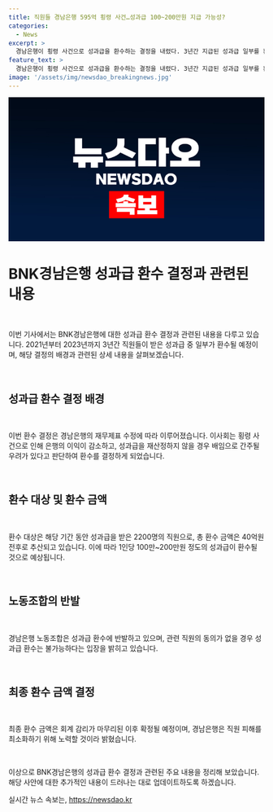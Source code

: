```yaml
---
title: 직원들 경남은행 595억 횡령 사건…성과급 100~200만원 지급 가능성?
categories:
  - News
excerpt: >
  경남은행이 횡령 사건으로 성과급을 환수하는 결정을 내렸다. 3년간 지급된 성과급 일부를 환수할 예정이며, 횡령에 따른 이익 감소로 인해 필연적인 결정이었다. 약 2200명의 직원이 해당 대상이며, 한 직원당 100만~200만원의 환수가 예상된다. 환수 절차는 금감원 감리 결과를 기다리는 중이며, 노동조합은 이에 반발하고 있다. 경남은행은 직원 피해 최소화를 위해 노력 중이라고 밝혔다.
feature_text: >
  경남은행이 횡령 사건으로 성과급을 환수하는 결정을 내렸다. 3년간 지급된 성과급 일부를 환수할 예정이며, 횡령에 따른 이익 감소로 인해 필연적인 결정이었다. 약 2200명의 직원이 해당 대상이며, 한 직원당 100만~200만원의 환수가 예상된다. 환수 절차는 금감원 감리 결과를 기다리는 중이며, 노동조합은 이에 반발하고 있다. 경남은행은 직원 피해 최소화를 위해 노력 중이라고 밝혔다.
image: '/assets/img/newsdao_breakingnews.jpg'
---
```


<p><img src="/assets/img/newsdao_breakingnews.jpg" alt="flaretime 속보" /></p>

<h1 data-ke-size="size26"><b>BNK경남은행 성과급 환수 결정과 관련된 내용</b></h1>

<p data-ke-size="size16">&nbsp;</p>

<p>이번 기사에서는 BNK경남은행에 대한 성과급 환수 결정과 관련된 내용을 다루고 있습니다. 2021년부터 2023년까지 3년간 직원들이 받은 성과급 중 일부가 환수될 예정이며, 해당 결정의 배경과 관련된 상세 내용을 살펴보겠습니다.</p>

<p data-ke-size="size16">&nbsp;</p>

<h2 data-ke-size="size26"><b>성과급 환수 결정 배경</b></h2>

<p data-ke-size="size16">&nbsp;</p>

<p>이번 환수 결정은 경남은행의 재무제표 수정에 따라 이루어졌습니다. 이사회는 횡령 사건으로 인해 은행의 이익이 감소하고, 성과급을 재산정하지 않을 경우 배임으로 간주될 우려가 있다고 판단하여 환수를 결정하게 되었습니다.</p>

<p data-ke-size="size16">&nbsp;</p>

<h2 data-ke-size="size26"><b>환수 대상 및 환수 금액</b></h2>

<p data-ke-size="size16">&nbsp;</p>

<p>환수 대상은 해당 기간 동안 성과급을 받은 2200명의 직원으로, 총 환수 금액은 40억원 전후로 추산되고 있습니다. 이에 따라 1인당 100만~200만원 정도의 성과급이 환수될 것으로 예상됩니다.</p>

<p data-ke-size="size16">&nbsp;</p>

<h2 data-ke-size="size26"><b>노동조합의 반발</b></h2>

<p data-ke-size="size16">&nbsp;</p>

<p>경남은행 노동조합은 성과급 환수에 반발하고 있으며, 관련 직원의 동의가 없을 경우 성과급 환수는 불가능하다는 입장을 밝히고 있습니다.</p>

<p data-ke-size="size16">&nbsp;</p>

<h2 data-ke-size="size26"><b>최종 환수 금액 결정</b></h2>

<p data-ke-size="size16">&nbsp;</p>

<p>최종 환수 금액은 회계 감리가 마무리된 이후 확정될 예정이며, 경남은행은 직원 피해를 최소화하기 위해 노력할 것이라 밝혔습니다.</p>

<p data-ke-size="size16">&nbsp;</p>

<p>이상으로 BNK경남은행의 성과급 환수 결정과 관련된 주요 내용을 정리해 보았습니다. 해당 사안에 대한 추가적인 내용이 드러나는 대로 업데이트하도록 하겠습니다.</p>
실시간 뉴스 속보는, <a href="https://newsdao.kr" rel="dofollow">https://newsdao.kr</a>


